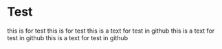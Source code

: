 # Test
this is for test
this is for test
this is a text for test in github
this is a text for test in github
this is a text for test in github
